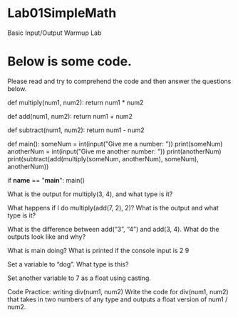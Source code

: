 # Lab01SimpleMath
Basic Input/Output Warmup Lab

# Below is some code. 
Please read and try to comprehend the code and then answer the questions below.

def multiply(num1, num2):
    return num1 * num2
    
def add(num1, num2):
    return num1 + num2

def subtract(num1, num2):
    return num1 - num2

def main():
    someNum = int(input("Give me a number: "))
    print(someNum)
    anotherNum = int(input("Give me another number: "))
    print(anotherNum)
    print(subtract(add(multiply(someNum, anotherNum), someNum), anotherNum))

if __name__ == "__main__":
    main()

 What is the output for multiply(3, 4), and what type is it?

What happens if I do multiply(add(7, 2), 2)? What is the output and what type is it?

What is the difference between add(“3”, “4”) and add(3, 4). What do the outputs look like and why?

What is main doing? What is printed if the console input is 
2
9 

Set a variable to “dog”. What type is this?

Set another variable to 7 as a float using casting.
 
 Code Practice: writing div(num1, num2)
	Write the code for div(num1, num2) that takes in two numbers of any type and outputs a float version of num1 / num2.
